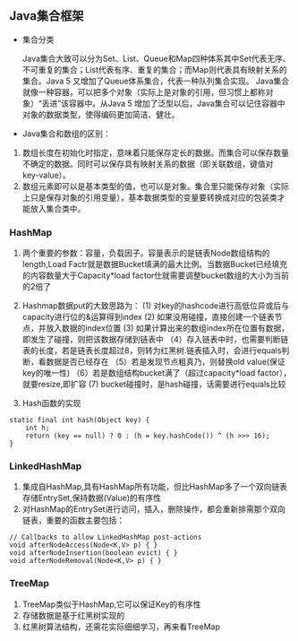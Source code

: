 ## Java集合框架

* 集合分类

  Java集合大致可以分为Set、List、Queue和Map四种体系其中Set代表无序、不可重复的集合；List代表有序、重复的集合；而Map则代表具有映射关系的集合。Java 5 又增加了Queue体系集合，代表一种队列集合实现。
Java集合就像一种容器，可以把多个对象（实际上是对象的引用，但习惯上都称对象）“丢进”该容器中。从Java 5 增加了泛型以后，Java集合可以记住容器中对象的数据类型，使得编码更加简洁、健壮。


* Java集合和数组的区别：

1. 数组长度在初始化时指定，意味着只能保存定长的数据。而集合可以保存数量不确定的数据。同时可以保存具有映射关系的数据（即关联数组，键值对 key-value）。
2. 数组元素即可以是基本类型的值，也可以是对象。集合里只能保存对象（实际上只是保存对象的引用变量），基本数据类型的变量要转换成对应的包装类才能放入集合类中。


### HashMap

1. 两个重要的参数：容量，负载因子。容量表示的是链表Node数组结构的length,Load Factr就是数据Bucket填满的最大比例。当数据Bucket已经填充的内容数量大于Capacity*load factor仕就需要调整bucket数组的大小为当前的2倍了

2. Hashmap数据put的大致思路为：
     (1) 对key的hashcode进行高低位异或后与capacity进行位的&运算得到index
     (2) 如果没用碰撞，直接创建一个链表节点，并放入数据的index位置
     (3) 如果计算出来的数组index所在位置有数据，即发生了碰撞，则把该数据存储到链表中
    （4）存入链表中时，也需要判断链表的长度，若是链表长度超过8，则转为红黑树.链表插入时，会进行equals判断，看数据是否已经存在
    （5）若是发现节点粗真乃，则替换old value(保证key的唯一性)
    （6）若是数组结构bucket满了（超过capacity*load factor），就要resize,即扩容
     (7) bucket碰撞时，是hash碰撞，话需要进行equals比较

3. Hash函数的实现
```
static final int hash(Object key) {
    int h;
    return (key == null) ? 0 : (h = key.hashCode()) ^ (h >>> 16);
}
```

### LinkedHashMap
1. 集成自HashMap,具有HashMap所有功能，但比HashMap多了一个双向链表存储EntrySet,保持数据(Value)的有序性
2. 对HashMap的EntrySet进行访问，插入，删除操作，都会重新排需那个双向链表，重要的函数主要包括：
```
// Callbacks to allow LinkedHashMap post-actions
void afterNodeAccess(Node<K,V> p) { }
void afterNodeInsertion(boolean evict) { }
void afterNodeRemoval(Node<K,V> p) { }
```

### TreeMap
1. TreeMap类似于HashMap,它可以保证Key的有序性
2. 存储数据是基于红黑树实现的
3. 红黑树算法结构，还需花实际细细学习，再来看TreeMap

###


